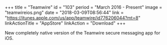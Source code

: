 +++
title = "Teamwire"
id = "103"
period = "March 2016 - Present"
image = "teamwireios.png"
date = "2018-03-09T08:56:44"
link = "https://itunes.apple.com/us/app/teamwire/id776206044?mt=8"
linkActionTitle = "AppStore"
linkAction = "Download"
+++

New completely native version of the Teamwire secure messaging app for iOS. 
